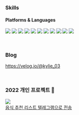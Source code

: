 <!-- - 👋 Hi, I’m @pearl0304
- 👀 I’m interested in ...
- 🌱 I’m currently learning ...
- 💞️ I’m looking to collaborate on ...
- 📫 How to reach me ... -->

<!---
pearl0304/pearl0304 is a ✨ special ✨ repository because its `README.md` (this file) appears on your GitHub profile.
You can click the Preview link to take a look at your changes.
--->

### Skills 
#### Platforms & Languages
<img src="https://img.shields.io/badge/PHP-777BB4?style=flat-square&logo=PHP&logoColor=white"/>  <img src="https://img.shields.io/badge/JavaScript-F7DF1E?style=flat-square&logo=JavaScript&logoColor=white"/>  <img src="https://img.shields.io/badge/TypeScript-3178C6?style=flat-square&logo=TypeScript&logoColor=white"/> <img src="https://img.shields.io/badge/Python-3776AB?style=flat-square&logo=Python&logoColor=white"/> <img src="https://img.shields.io/badge/React-61DAFB?style=flat-square&logo=React&logoColor=white"/>
<img src="https://img.shields.io/badge/Node.js-339933?style=flat-square&logo=Node.js&logoColor=white"/>  <img src="https://img.shields.io/badge/GraphQL-E10098?style=flat-square&logo=GraphQL&logoColor=white"/>  <img src="https://img.shields.io/badge/Apollo GraphQL-311C87?style=flat-square&logo=Apollo GraphQL&logoColor=white"/>  <img src="https://img.shields.io/badge/Elasticsearch-005571?style=flat-square&logo=Elasticsearch&logoColor=white"/>  <img src="https://img.shields.io/badge/MongoDB-47A248?style=flat-square&logo=MongoDB&logoColor=white"/>  <img src="https://img.shields.io/badge/MySQL-4479A1?style=flat-square&logo=MySQL&logoColor=white"/>

</br>

### Blog
https://velog.io/@kylie_03

</br>

### 2022 개인 프로젝트 📝
<img src="https://img.shields.io/badge/Python-3776AB?style=flat-square&logo=Python&logoColor=white"/> </br>
[음식 추천 리스트 텔레그램으로 전송](https://github.com/pearl0304/send_menu_telegram)

